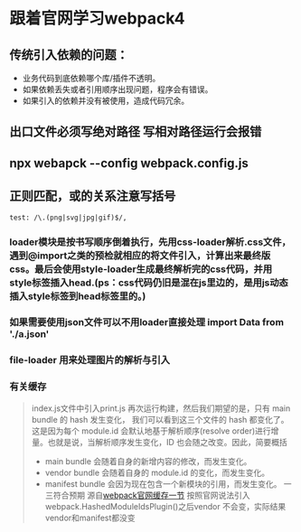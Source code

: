 # 跟着官网学习webpack4
## 传统引入依赖的问题：
* 业务代码到底依赖哪个库/插件不透明。
* 如果依赖丢失或者引用顺序出现问题，程序会有错误。
* 如果引入的依赖并没有被使用，造成代码冗余。
## 出口文件必须写绝对路径 写相对路径运行会报错
## npx webapck --config webpack.config.js
## 正则匹配，或的关系注意写括号
```
test: /\.(png|svg|jpg|gif)$/,
```
### loader模块是按书写顺序倒着执行，先用css-loader解析.css文件，遇到@import之类的预检就相应的将文件引入，计算出来最终版css。最后会使用style-loader生成最终解析完的css代码，并用style标签插入head.(ps：css代码仍旧是混在js里边的，是用js动态插入style标签到head标签里的。)
### 如果需要使用json文件可以不用loader直接处理 import Data from './a.json'
### file-loader 用来处理图片的解析与引入 
### 有关缓存
> index.js文件中引入print.js 再次运行构建，然后我们期望的是，只有 main bundle 的 hash 发生变化，
> 我们可以看到这三个文件的 hash 都变化了。这是因为每个 module.id 会默认地基于解析顺序(resolve order)进行增量。也就是说，当解析顺序发生变化，ID 也会随之改变。因此，简要概括
> * main bundle 会随着自身的新增内容的修改，而发生变化。
> * vendor bundle 会随着自身的 module.id 的变化，而发生变化。
> * manifest bundle 会因为现在包含一个新模块的引用，而发生变化。
> 一三符合预期 源自[webpack官网缓存一节](https://webpack.docschina.org/guides/caching)
按照官网说法引入webpack.HashedModuleIdsPlugin()之后vendor 不会变，实际结果vendor和manifest都没变
